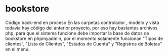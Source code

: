 # bookstore
Código back-end en proceso
En las carpetas controlador , modelo y vista todavía hay código del anterior proyecto, por eso hay bastantes archivos php, para que el sistema funcione debe importar la base de datos de bookstore en phpmyadmin, por el momento solamente funcionan "Tipos de clientes", "Lista de Clientes", "Estados de Cuenta" y "Registros de Boletas" en el menú.
